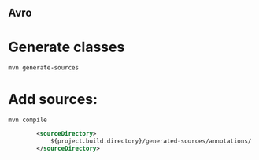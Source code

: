 ## Avro
# Generate classes
`mvn generate-sources`
# Add sources:
`mvn compile`

```xml
        <sourceDirectory>
            ${project.build.directory}/generated-sources/annotations/
        </sourceDirectory>
```